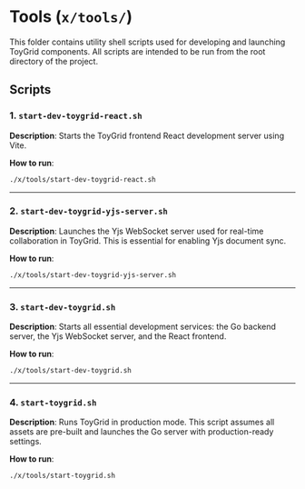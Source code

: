 
# Tools (`x/tools/`)

This folder contains utility shell scripts used for developing and launching ToyGrid components. All scripts are intended to be run from the root directory of the project.

## Scripts

### 1. `start-dev-toygrid-react.sh`

**Description**:
Starts the ToyGrid frontend React development server using Vite.

**How to run**:

```bash
./x/tools/start-dev-toygrid-react.sh
```

---

### 2. `start-dev-toygrid-yjs-server.sh`

**Description**:
Launches the Yjs WebSocket server used for real-time collaboration in ToyGrid. This is essential for enabling Yjs document sync.

**How to run**:

```bash
./x/tools/start-dev-toygrid-yjs-server.sh
```

---

### 3. `start-dev-toygrid.sh`

**Description**:
Starts all essential development services: the Go backend server, the Yjs WebSocket server, and the React frontend.

**How to run**:

```bash
./x/tools/start-dev-toygrid.sh
```

---

### 4. `start-toygrid.sh`

**Description**:
Runs ToyGrid in production mode. This script assumes all assets are pre-built and launches the Go server with production-ready settings.

**How to run**:

```bash
./x/tools/start-toygrid.sh
```

